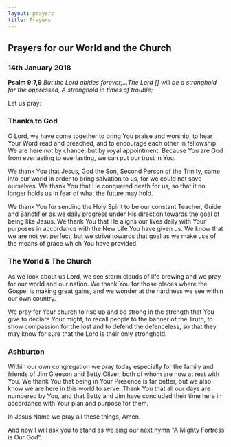 ```yaml
---
layout: prayers
title: Prayers
---
```

## Prayers for our World and the Church 
### 14th January 2018

__Psalm 9:7,9__ _But the Lord abides forever;...The Lord [] will be a stronghold for the oppressed, A stronghold in times of trouble;_

Let us pray:

### Thanks to God
O Lord, we have come together to bring You praise and worship, to hear Your Word read and preached, and to encourage each other in fellowship. We are here not by chance, but by royal appointment.
Because You are God from everlasting to everlasting, we can put our trust in You. 

We thank You that Jesus, God the Son, Second Person of the Trinity, came into our world in order to bring salvation to us, for we could not save ourselves. We thank You that He conquered death for us, so that it no longer holds us in fear of what the future may hold. 

We thank You for sending the Holy Spirit to be our constant Teacher, Guide and Sanctifier as we daily progress under His direction towards the goal of being like Jesus. We thank You that He aligns our lives daily with Your purposes in accordance with the New Life You have given us. We know that we are not yet perfect, but we strive towards that goal as we make use of the means of grace which You have provided.

### The World & The Church
As we look about us Lord, we see storm clouds of life brewing and we pray for our world and our nation. We thank You for those places where the Gospel is making great gains, and we wonder at the hardness we see within our own country. 

We pray for Your church to rise up and be strong in the strength that You give to declare Your might, to recall people to the banner of the Truth, to show compassion for the lost and to defend the defenceless, so that they may know for sure that the Lord is their only stronghold.

### Ashburton
Within our own congregation we pray today especially for the family and friends of Jim Gleeson and Betty Oliver, both of whom are now at rest with You. We thank You that being in Your Presence is far better, but we also know we are here in this world to serve. Thank You that all our days are numbered by You, and that Betty and Jim have concluded their time here in accordance with Your plan and purpose for them. 

In Jesus Name we pray all these things, Amen.

And now I will ask you to stand as we sing our next hymn "A Mighty Fortress is Our God".